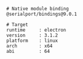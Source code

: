     # Native module binding
    @serialport/bindings@9.0.1

    # Target
    runtime     : electron
    version     : 3.1.2
    platform    : linux
    arch        : x64
    abi         : 64
